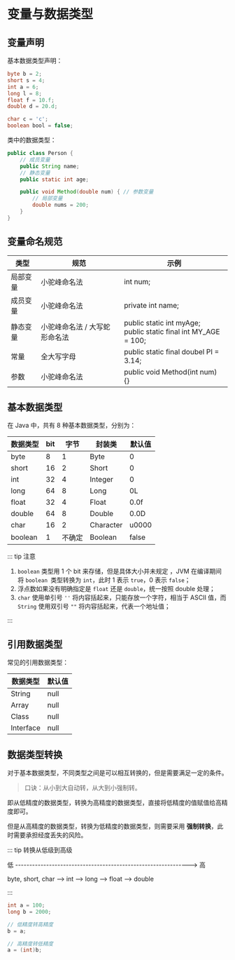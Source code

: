 # 变量与数据类型

## 变量声明

基本数据类型声明：

```java
byte b = 2;
short s = 4;
int a = 6;
long l = 8;
float f = 10.f;
double d = 20.d;

char c = 'c';
boolean bool = false;
```

类中的数据类型：

```java
public class Person {
    // 成员变量
    public String name;
    // 静态变量
    public static int age;

    public void Method(double num) { // 参数变量
        // 局部变量
        double nums = 200;
    }
}
```



## 变量命名规范

| 类型     | 规范                          | 示例                                                         |
| -------- | ----------------------------- | ------------------------------------------------------------ |
| 局部变量 | 小驼峰命名法                  | int num;                                                     |
| 成员变量 | 小驼峰命名法                  | private int name;                                            |
| 静态变量 | 小驼峰命名法 / 大写蛇形命名法 | public static int myAge;<br />public static final int MY_AGE = 100; |
| 常量     | 全大写字母                    | public static final doubel PI = 3.14;                        |
| 参数     | 小驼峰命名法                  | public void Method(int num) {}                               |



## 基本数据类型

在 Java 中，共有 8 种基本数据类型，分别为：

| 数据类型 | bit  | 字节   | 封装类    | 默认值 |
| -------- | ---- | ------ | --------- | ------ |
| byte     | 8    | 1      | Byte      | 0      |
| short    | 16   | 2      | Short     | 0      |
| int      | 32   | 4      | Integer   | 0      |
| long     | 64   | 8      | Long      | 0L     |
| float    | 32   | 4      | Float     | 0.0f   |
| double   | 64   | 8      | Double    | 0.0D   |
| char     | 16   | 2      | Character | u0000  |
| boolean  | 1    | 不确定 | Boolean   | false  |

::: tip 注意

1. `boolean` 类型用 1 个 bit 来存储，但是具体大小并未规定 ，JVM 在编译期间将 `boolean `类型转换为 `int`，此时 1 表示 `true`，0 表示 `false`；
2. 浮点数如果没有明确指定是 `float` 还是 `double`，统一按照 double 处理；
3. `char` 使用单引号 `''` 将内容括起来，只能存放一个字符，相当于 ASCII 值，而 `String` 使用双引号 `""` 将内容括起来，代表一个地址值；

:::



## 引用数据类型

常见的引用数据类型：

| 数据类型  | 默认值 |
| --------- | ------ |
| String    | null   |
| Array     | null   |
| Class     | null   |
| Interface | null   |



## 数据类型转换

对于基本数据类型，不同类型之间是可以相互转换的，但是需要满足一定的条件。

> 口诀：从小到大自动转，从大到小强制转。

即从低精度的数据类型，转换为高精度的数据类型，直接将低精度的值赋值给高精度即可。

但是从高精度的数据类型，转换为低精度的数据类型，则需要采用 **强制转换**，此时需要承担经度丢失的风险。

::: tip 转换从低级到高级

低 --------------------------------------------------------------> 高

byte, short, char --> int --> long --> float --> double

:::

```java
int a = 100;
long b = 2000;

// 低精度转高精度
b = a;

// 高精度转低精度
a = (int)b;
```
